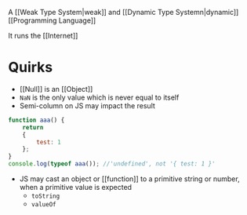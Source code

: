 A [[Weak Type System|weak]] and [[Dynamic Type Systemn|dynamic]] [[Programming Language]] 

It runs the [[Internet]]

# Quirks

* [[Null]] is an [[Object]]
* `NaN` is the only value which is never equal to itself
* Semi-column on JS may impact the result

```js
function aaa() {
    return
    {
        test: 1
    };
}
console.log(typeof aaa()); //'undefined', not '{ test: 1 }'
```

* JS may cast an object or [[function]] to a primitive string or number, when a primitive value is expected
	* `toString`
	* `valueOf`